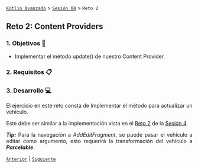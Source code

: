 [`Kotlin Avanzado`](../../Readme.md) > [`Sesión 04`](../Readme.md) > `Reto 2` 

## Reto 2: Content Providers

<div style="text-align: justify;">


### 1. Objetivos :dart:

* Implementar el método update() de nuestro Content Provider.

### 2. Requisitos :clipboard:



### 3. Desarrollo :computer:

El ejercicio en este reto consta de Implementar el método para actualizar un vehículo.

Este debe ser similar a la implementación vista en el [Reto 2](../../Sesion-04/Reto-02) de la [Sesión 4](Sesion-04).

***Tip:*** Para la navegación a _AddEditFragment_, se puede pasar el vehículo a editar como argumento, esto requerirá la transformación del vehículo a ___Parcelable___. 



[`Anterior`](../Ejemplo-02) | [`Siguiente`](../Proyecto)      

</div>